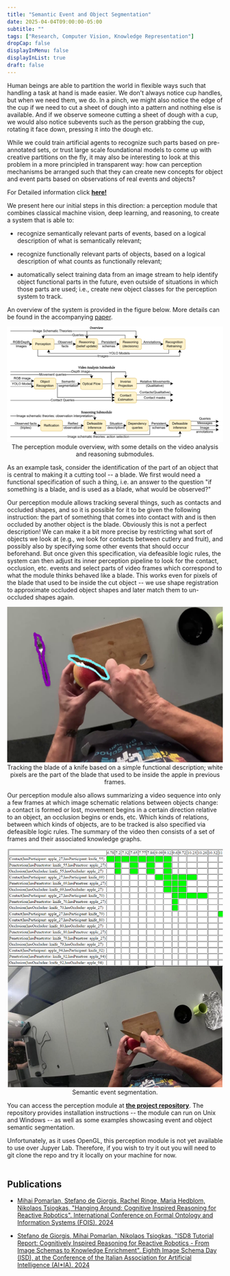 ```yaml
---
title: "Semantic Event and Object Segmentation"
date: 2025-04-04T09:00:00-05:00
subtitle: ""
tags: ["Research, Computer Vision, Knowledge Representation"]
dropCap: false
displayInMenu: false
displayInList: true
draft: false
---
```


Human beings are able to partition the world in flexible ways such that handling a task at hand is made easier. We don't always notice cup handles, but when we need them, we do. In a pinch, we might also notice the edge of the cup if we need to cut a sheet of dough into a pattern and nothing else is available. And if we observe someone cutting a sheet of dough with a cup, we would also notice subevents such as the person grabbing the cup, rotating it face down, pressing it into the dough etc.

While we could train artificial agents to recognize such parts based on pre-annotated sets, or trust large scale foundational models to come up with creative partitions on the fly, it may also be interesting to look at this problem in a more principled in transparent way: how can perception mechanisms be arranged such that they can create new concepts for object and event parts based on observations of real events and objects?

<div class="hidde-after-preview">
  For Detailed information click
  <a class="btn btn-success" target="_blank" href="semanticeventsegmentation"><b>here!</b></a>
</div>

<!--more-->


We present here our initial steps in this direction: a perception module that combines classical machine vision, deep learning, and reasoning, to create a system that is able to:

- recognize semantically relevant parts of events, based on a logical description of what is semantically relevant;

- recognize functionally relevant parts of objects, based on a logical description of what counts as functionally relevant;

- automatically select training data from an image stream to help identify object functional parts in the future, even outside of situations in which those parts are used; i.e., create new object classes for the perception system to track.

An overview of the system is provided in the figure below. More details can be found in the accompanying [paper](https://www.utwente.nl/en/eemcs/fois2024/resources/papers/pomarlan-et-al-hanging-around.pdf).
 
<p align="center">
  <img src="Overview.png" width="800" alt="The perception module overview"/><br>
  The perception module overview, with some details on the video analysis and reasoning submodules.
</p>

As an example task, consider the identification of the part of an object that is central to making it a cutting tool -- a blade. We first would need a functional specification of such a thing, i.e. an answer to the question "if something is a blade, and is used as a blade, what would be observed?"

Our perception module allows tracking several things, such as contacts and occluded shapes, and so it is possible for it to be given the following instruction: the part of something that comes into contact with and is then occluded by another object is the blade. Obviously this is not a perfect description! We can make it a bit more precise by restricting what sort of objects we look at (e.g., we look for contacts between cutlery and fruit), and possibly also by specifying some other events that should occur beforehand. But once given this specification, via defeasible logic rules, the system can then adjust its inner perception pipeline to look for the contact, occlusion, etc. events and select parts of video frames which correspond to what the module thinks behaved like a blade. This works even for pixels of the blade that used to be inside the cut object -- we use shape registration to approximate occluded object shapes and later match them to un-occluded shapes again.

<p align="center">
  <img src="Declusion.png" width="600" alt="Tracking a blade via a functional description"/><br>
  Tracking the blade of a knife based on a simple functional description; white pixels are the part of the blade that used to be inside the apple in previous frames.
</p>

Our perception module also allows summarizing a video sequence into only a few frames at which image schematic relations between objects change: a contact is formed or lost, movement begins in a certain direction relative to an object, an occlusion begins or ends, etc. Which kinds of relations, between which kinds of objects, are to be tracked is also specified via defeasible logic rules. The summary of the video then consists of a set of frames and their associated knowledge graphs.

<p align="center">
  <img src="EventSegmentation.png" width="600" alt="Semantic event segmentation"/><br>
  Semantic event segmentation.
</p>

You can access the perception module at <a href="https://github.com/heideggerian-ai-v5/khafre"><b>the project repository</b></a>.
The repository provides installation instructions -- the module can run on Unix and Windows -- as well as some examples showcasing event and object semantic segmentation.

Unfortunately, as it uses OpenGL, this perception module is not yet available to use over Jupyer Lab. Therefore, if you wish to try it out you will need to git clone the repo and try it locally on your machine for now.
<br>
<br>


Publications
---
- [Mihai Pomarlan, Stefano de Giorgis, Rachel Ringe, Maria Hedblom, Nikolaos Tsiogkas, "Hanging Around: Cognitive Inspired Reasoning for Reactive Robotics". International Conference on Formal Ontology and Information Systems (FOIS). 2024](https://www.utwente.nl/en/eemcs/fois2024/resources/papers/pomarlan-et-al-hanging-around.pdf)

- [Stefano de Giorgis, Mihai Pomarlan, Nikolaos Tsiogkas, "ISD8 Tutorial Report: Cognitively Inspired Reasoning for Reactive Robotics - From Image Schemas to Knowledge Enrichment". Eighth Image Schema Day (ISD), at the Conference of the Italian Association for Artificial Intelligence (AI*IA). 2024](https://ceur-ws.org/Vol-3888/Tutorial_report.pdf)

